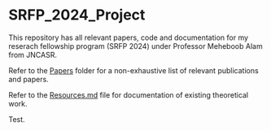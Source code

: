 # SRFP_2024_Project

This repository has all relevant papers, code and documentation for my reserach fellowship program (SRFP 2024) under Professor Meheboob Alam from JNCASR.

Refer to the [Papers](/Resources/Papers) folder for a non-exhaustive list of relevant publications and papers.

Refer to the [Resources.md](/Resources/Resources.md) file for documentation of existing theoretical work.

Test.
